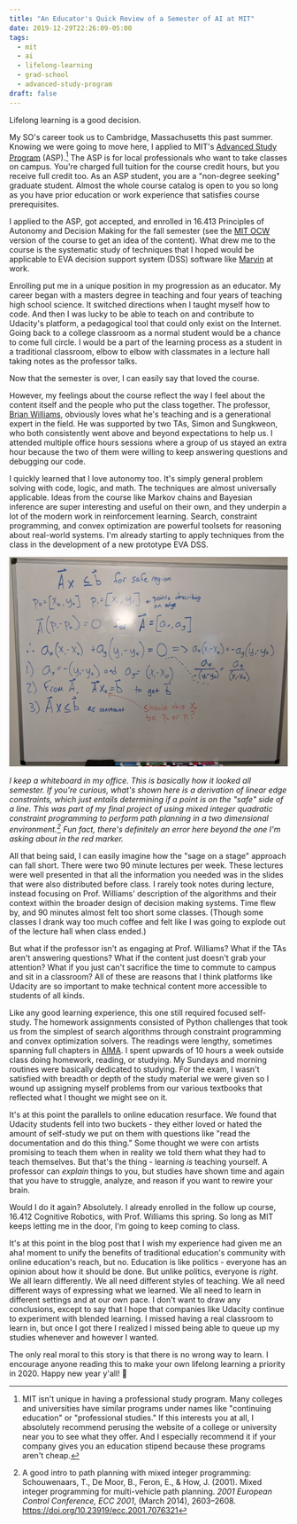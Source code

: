 ```yaml
---
title: "An Educator's Quick Review of a Semester of AI at MIT"
date: 2019-12-29T22:26:09-05:00
tags:
  - mit
  - ai
  - lifelong-learning
  - grad-school
  - advanced-study-program
draft: false
---
```


Lifelong learning is a good decision.

My SO's career took us to Cambridge, Massachusetts this past summer. Knowing we were going to move here, I applied to MIT's [Advanced Study Program](https://professional.mit.edu/programs/advanced-study-program) (ASP).[^1] The ASP is for local professionals who want to take classes on campus. You're charged full tuition for the course credit hours, but you receive full credit too. As an ASP student, you are a "non-degree seeking" graduate student. Almost the whole course catalog is open to you so long as you have prior education or work experience that satisfies course prerequisites.

I applied to the ASP, got accepted, and enrolled in 16.413 Principles of Autonomy and Decision Making for the fall semester (see the [MIT OCW](https://ocw.mit.edu/courses/aeronautics-and-astronautics/16-410-principles-of-autonomy-and-decision-making-fall-2010/) version of the course to get an idea of the content). What drew me to the course is the systematic study of techniques that I hoped would be applicable to EVA decision support system (DSS) software like [Marvin](/posts/20180516-marvin-eva-timeline-breakdown/) at work.

Enrolling put me in a unique position in my progression as an educator. My career began with a masters degree in teaching and four years of teaching high school science. It switched directions when I taught myself how to code. And then I was lucky to be able to teach on and contribute to Udacity's platform, a pedagogical tool that could only exist on the Internet. Going back to a college classroom as a normal student would be a chance to come full circle. I would be a part of the learning process as a student in a traditional classroom, elbow to elbow with classmates in a lecture hall taking notes as the professor talks.

Now that the semester is over, I can easily say that loved the course.

However, my feelings about the course reflect the way I feel about the content itself and the people who put the class together. The professor, [Brian Williams](https://www.csail.mit.edu/person/brian-williams), obviously loves what he's teaching and is a generational expert in the field. He was supported by two TAs, Simon and Sungkweon, who both consistently went above and beyond expectations to help us. I attended multiple office hours sessions where a group of us stayed an extra hour because the two of them were willing to keep answering questions and debugging our code.

I quickly learned that I love autonomy too. It's simply general problem solving with code, logic, and math. The techniques are almost universally applicable. Ideas from the course like Markov chains and Bayesian inference are super interesting and useful on their own, and they underpin a lot of the modern work in reinforcement learning. Search, constraint programming, and convex optimization are powerful toolsets for reasoning about real-world systems. I'm already starting to apply techniques from the class in the development of a new prototype EVA DSS.

![A whiteboard with math](whiteboard.jpg)

_I keep a whiteboard in my office. This is basically how it looked all semester.  If you're curious, what's shown here is a derivation of linear edge constraints, which just entails determining if a point is on the "safe" side of a line. This was part of my final project of using mixed integer quadratic constraint programming to perform path planning in a two dimensional environment.[^2] Fun fact, there's definitely an error here beyond the one I'm asking about in the red marker._

All that being said, I can easily imagine how the "sage on a stage" approach can fall short. There were two 90 minute lectures per week. These lectures were well presented in that all the information you needed was in the slides that were also distributed before class. I rarely took notes during lecture, instead focusing on Prof. Williams' description of the algorithms and their context within the broader design of decision making systems. Time flew by, and 90 minutes almost felt too short some classes. (Though some classes I drank way too much coffee and felt like I was going to explode out of the lecture hall when class ended.)

But what if the professor isn't as engaging at Prof. Williams? What if the TAs aren't answering questions? What if the content just doesn't grab your attention? What if you just can't sacrifice the time to commute to campus and sit in a classroom? All of these are reasons that I think platforms like Udacity are so important to make technical content more accessible to students of all kinds.

Like any good learning experience, this one still required focused self-study. The homework assignments consisted of Python challenges that took us from the simplest of search algorithms through constraint programming and convex optimization solvers. The readings were lengthy, sometimes spanning full chapters in [AIMA](http://aima.cs.berkeley.edu/index.html). I spent upwards of 10 hours a week outside class doing homework, reading, or studying. My Sundays and morning routines were basically dedicated to studying. For the exam, I wasn't satisfied with breadth or depth of the study material we were given so I wound up assigning myself problems from our various textbooks that reflected what I thought we might see on it.

It's at this point the parallels to online education resurface. We found that Udacity students fell into two buckets - they either loved or hated the amount of self-study we put on them with questions like "read the documentation and do this thing." Some thought we were con artists promising to teach them when in reality we told them what they had to teach themselves. But that's the thing - learning _is_ teaching yourself. A professor can _explain_ things to you, but studies have shown time and again that you have to struggle, analyze, and reason if you want to rewire your brain.

Would I do it again? Absolutely. I already enrolled in the follow up course, 16.412 Cognitive Robotics, with Prof. Williams this spring. So long as MIT keeps letting me in the door, I'm going to keep coming to class.

It's at this point in the blog post that I wish my experience had given me an aha! moment to unify the benefits of traditional education's community with online education's reach, but no. Education is like politics - everyone has an opinion about how it should be done. But unlike politics, everyone is _right_. We all learn differently. We all need different styles of teaching. We all need different ways of expressing what we learned. We all need to learn in different settings and at our own pace. I don't want to draw any conclusions, except to say that I hope that companies like Udacity continue to experiment with blended learning. I missed having a real classroom to learn in, but once I got there I realized I missed being able to queue up my studies whenever and however I wanted.

The only real moral to this story is that there is no wrong way to learn. I encourage anyone reading this to make your own lifelong learning a priority in 2020. Happy new year y'all! 🎉

[^1]: MIT isn't unique in having a professional study program. Many colleges and universities have similar programs under names like "continuing education" or "professional studies." If this interests you at all, I absolutely recommend perusing the website of a college or university near you to see what they offer. And I especially recommend it if your company gives you an education stipend because these programs aren't cheap.
[^2]: A good intro to path planning with mixed integer programming: Schouwenaars, T., De Moor, B., Feron, E., & How, J. (2001). Mixed integer programming for multi-vehicle path planning. *2001 European Control Conference, ECC 2001*, (March 2014), 2603–2608. https://doi.org/10.23919/ecc.2001.7076321